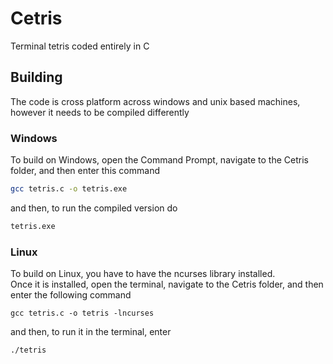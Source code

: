# Cetris  

Terminal tetris coded entirely in C  

## Building

The code is cross platform across windows and unix based machines, however it needs to be compiled differently

### Windows

To build on Windows, open the Command Prompt, navigate to the Cetris folder, and then enter this command  

```sh
gcc tetris.c -o tetris.exe
```

and then, to run the compiled version do  

```sh
tetris.exe
```

### Linux

To build on Linux, you have to have the ncurses library installed.  
Once it is installed, open the terminal, navigate to the Cetris folder, and then enter the following command  

```console
gcc tetris.c -o tetris -lncurses
```

and then, to run it in the terminal, enter  

```console
./tetris
```
